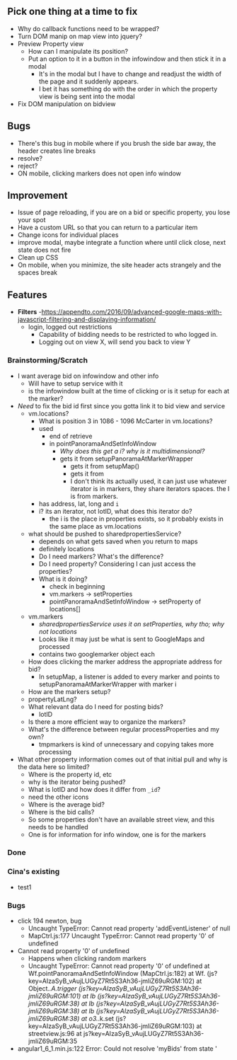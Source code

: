 ## Pick one thing at a time to fix
  - Why do callback functions need to be wrapped?
  - Turn DOM manip on map view into jquery?
  - Preview Property view
    - How can I manipulate its position?
    - Put an option to it in a button in the infowindow and then stick it in a modal
      - It's in the modal but I have to change and readjust the width of the page and it suddenly appears.
      - I bet it has something do with the order in which the property view is being sent into the modal
  - Fix DOM manipulation on bidview


## Bugs
  - There's this bug in mobile where if you brush the side bar away, the header creates line breaks
  - resolve?
  - reject?
  - ON mobile, clicking markers does not open info window




## Improvement
  - Issue of page reloading, if you are on a bid or specific property, you lose your spot
  - Have a custom URL so that you can return to a particular item
  - Change icons for individual places
  - improve modal, maybe integrate a function where until click close, next state does not fire
  - Clean up CSS
  - On mobile, when you minimize, the site header acts strangely and the spaces break

## Features
  - **Filters**
    -https://appendto.com/2016/09/advanced-google-maps-with-javascript-filtering-and-displaying-information/
    - login, logged out restrictions
      - Capability of bidding needs to be restricted to who logged in.
      - Logging out on view X, will send you back to view Y

### Brainstorming/Scratch
- I want average bid on infowindow and other info
  - Will have to setup service with it
  - is the infowindow built at the time of clicking or is it setup for each at the marker?
- *Need* to fix the bid id first since you gotta link it to bid view and service
  - vm.locations?
    - What is position 3 in 1086 - 1096 McCarter in vm.locations?
    - used
      - end of retrieve
      - in pointPanoramaAndSetInfoWindow
        - *Why does this get a i? why is it multidimensional?*
        - gets it from setupPanoramaAtMarkerWrapper
          - gets it from setupMap()
          - gets it from
          - I don't think its actually used, it can just use whatever iterator is in
              markers, they share iterators spaces. the I is from markers.
    - has address, lat, long and `i`
    - i? its an iterator, not lotID, what does this iterator do?
      - the i is the place in properties exists, so it probably exists in the same place as vm.locations
  - what should be pushed to sharedpropertiesService?
    - depends on what gets saved when you return to maps
    - definitely locations
    - Do I need markers? What's the difference?
    - Do I need property? Considering I can just access the properties?
    - What is it doing?
      - check in beginning
      - vm.markers -> setProperties
      - pointPanoramaAndSetInfoWindow -> setProperty of locations[]
  - vm.markers
    - *sharedpropertiesService uses it on setProperties, why tho; why not locations*
    - Looks like it may just be what is sent to GoogleMaps and processed
    - contains two googlemarker object each
  - How does clicking the marker address the appropriate address for bid?
    - In setupMap, a listener is added to every marker and points to setupPanoramaAtMarkerWrapper with marker i
  - How are the markers setup?
  <!-- - Where is the original response array? -->
  - propertyLatLng?
  - What relevant data do I need for posting bids?
    - lotID
  - Is there a more efficient way to organize the markers?
  - What's the difference between regular processProperties and my own?
    - tmpmarkers is kind of unnecessary and copying takes more processing
- What other property information comes out of that initial pull and why is the data here so limited?
  - Where is the property id, etc
  - why is the iterator being pushed?
  <!-- - Why are there two sets of the markers pushed to VM?
    - vm.locations
    - vm.markers -->
  - What is lotID and how does it differ from `_id`?
  - need the other icons
  - Where is the average bid?
  - Where is the bid calls?
  - So some properties don't have an available street view, and this needs to be handled
  - One is for information for info window, one is for the markers


### Done
<!-- - if there is a way to bring the user back to where they were in on the map, position wise -->
<!-- - Is sharedpropertiesService being applied appropriately? it is being put on vm -->
<!-- - Bidding calls
  - retrieve
    - existing bids on something
    - average bid
      - In bid view and on infowindow
        - When you open info window, grab it
        - then push it to a service
    - your favorites
    - starred
  - send
    - Placing bids -->
<!-- - bidview
  - Streetname case? -->
  <!-- - Why are these functions outside of the controller?
      - Won't need to pass vm when its in there -->





### Cina's existing
  - test1



### Bugs
  - click 194 newton, bug
    - Uncaught TypeError: Cannot read property 'addEventListener' of null
    - MapCtrl.js:177 Uncaught TypeError: Cannot read property '0' of undefined
  - Cannot read property '0' of undefined
    - Happens when clicking random markers
    - Uncaught TypeError: Cannot read property '0' of undefined
      at Wf.pointPanoramaAndSetInfoWindow (MapCtrl.js:182)
      at Wf.<anonymous> (js?key=AIzaSyB_vAujLUGyZ7Rt5S3Ah36-jmliZ69uRGM:102)
      at Object._.A.trigger (js?key=AIzaSyB_vAujLUGyZ7Rt5S3Ah36-jmliZ69uRGM:101)
      at Ib (js?key=AIzaSyB_vAujLUGyZ7Rt5S3Ah36-jmliZ69uRGM:38)
      at Ib (js?key=AIzaSyB_vAujLUGyZ7Rt5S3Ah36-jmliZ69uRGM:38)
      at Ib (js?key=AIzaSyB_vAujLUGyZ7Rt5S3Ah36-jmliZ69uRGM:38)
      at o3._.k.set (js?key=AIzaSyB_vAujLUGyZ7Rt5S3Ah36-jmliZ69uRGM:103)
      at streetview.js:96
      at js?key=AIzaSyB_vAujLUGyZ7Rt5S3Ah36-jmliZ69uRGM:35
  - angular1_6_1.min.js:122 Error: Could not resolve 'myBids' from state '

